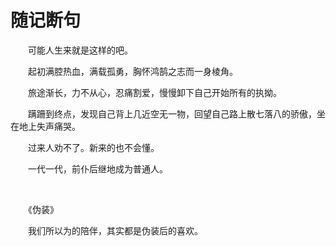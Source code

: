 # 随记断句

　　可能人生来就是这样的吧。

　　起初满腔热血，满载孤勇，胸怀鸿鹄之志而一身棱角。

　　旅途渐长，力不从心，忍痛割爱，慢慢卸下自己开始所有的执拗。

　　蹒跚到终点，发现自己背上几近空无一物，回望自己路上散七落八的骄傲，坐在地上失声痛哭。

　　过来人劝不了。新来的也不会懂。

　　一代一代，前仆后继地成为普通人。

<br>

　　《伪装》

　　我们所以为的陪伴，其实都是伪装后的喜欢。

